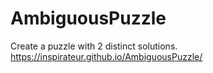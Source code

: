 # AmbiguousPuzzle
Create a puzzle with 2 distinct solutions.
https://inspirateur.github.io/AmbiguousPuzzle/
